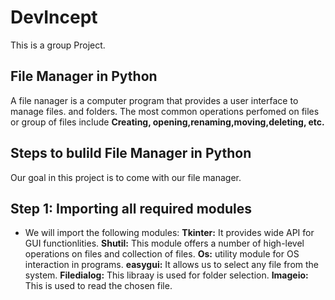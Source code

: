 # DevIncept
This is a group Project.
## File Manager in Python
A file nanager is a computer program that provides a user interface to manage files. and folders.
The most common operations perfomed on files or group of files include **Creating, opening,renaming,moving,deleting, etc.**
## Steps to bulild File Manager in Python
Our goal in this project is to come with our file manager.
## Step 1: Importing all required modules
* We will import the following modules:
**Tkinter:** It provides wide API for GUI functionlities.
**Shutil:** This module offers a number of high-level operations on files and collection of files.
**Os:** utility module for OS interaction in programs.
**easygui:** It allows us to select any file from the system.
**Filedialog:** This libraay is used for folder selection.
**Imageio:** This is used to read the chosen file.



 

